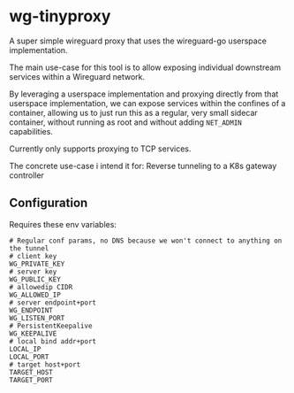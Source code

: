 # wg-tinyproxy

A super simple wireguard proxy that uses the wireguard-go userspace implementation.

The main use-case for this tool is to allow exposing individual downstream services within a Wireguard network.

By leveraging a userspace implementation and proxying directly from that userspace implementation, we can expose services within the confines of a container, allowing us to just run this as a regular, very small sidecar container, without running as root and without adding `NET_ADMIN` capabilities.

Currently only supports proxying to TCP services.

The concrete use-case i intend it for: Reverse tunneling to a K8s gateway controller

## Configuration

Requires these env variables:

```shell
# Regular conf params, no DNS because we won't connect to anything on the tunnel
# client key
WG_PRIVATE_KEY
# server key
WG_PUBLIC_KEY
# allowedip CIDR
WG_ALLOWED_IP
# server endpoint+port
WG_ENDPOINT
WG_LISTEN_PORT
# PersistentKeepalive
WG_KEEPALIVE
# local bind addr+port
LOCAL_IP
LOCAL_PORT
# target host+port
TARGET_HOST
TARGET_PORT
```
